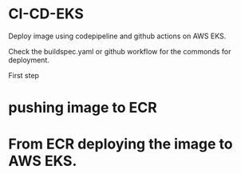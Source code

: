 # CI-CD-EKS

Deploy image using codepipeline and github actions on AWS EKS.

Check the buildspec.yaml or github workflow for the commonds for deployment.

First step 
# pushing image to ECR
# From ECR deploying the image to AWS EKS.
